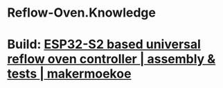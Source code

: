 # Reflow-Oven.Knowledge
# Build: [ESP32-S2 based universal reflow oven controller | assembly &amp; tests | makermoekoe](https://youtu.be/nffLDqJwJ3Q)

